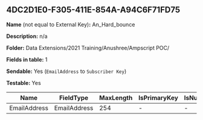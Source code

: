 ## 4DC2D1E0-F305-411E-854A-A94C6F71FD75

**Name** (not equal to External Key)**:** An_Hard_bounce

**Description:** n/a

**Folder:** Data Extensions/2021 Training/Anushree/Ampscript POC/

**Fields in table:** 1

**Sendable:** Yes (`EmailAddress` to `Subscriber Key`)

**Testable:** Yes

| Name | FieldType | MaxLength | IsPrimaryKey | IsNullable | DefaultValue |
| --- | --- | --- | --- | --- | --- |
| EmailAddress | EmailAddress | 254 | - | - |  |
